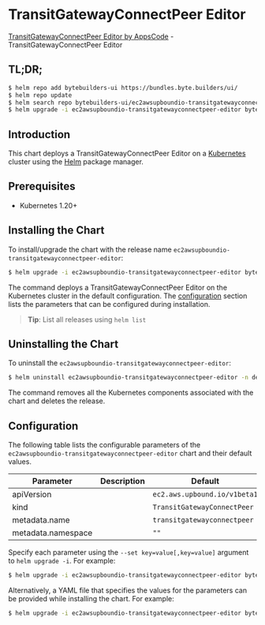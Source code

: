 # TransitGatewayConnectPeer Editor

[TransitGatewayConnectPeer Editor by AppsCode](https://byte.builders) - TransitGatewayConnectPeer Editor

## TL;DR;

```bash
$ helm repo add bytebuilders-ui https://bundles.byte.builders/ui/
$ helm repo update
$ helm search repo bytebuilders-ui/ec2awsupboundio-transitgatewayconnectpeer-editor --version=v0.4.18
$ helm upgrade -i ec2awsupboundio-transitgatewayconnectpeer-editor bytebuilders-ui/ec2awsupboundio-transitgatewayconnectpeer-editor -n default --create-namespace --version=v0.4.18
```

## Introduction

This chart deploys a TransitGatewayConnectPeer Editor on a [Kubernetes](http://kubernetes.io) cluster using the [Helm](https://helm.sh) package manager.

## Prerequisites

- Kubernetes 1.20+

## Installing the Chart

To install/upgrade the chart with the release name `ec2awsupboundio-transitgatewayconnectpeer-editor`:

```bash
$ helm upgrade -i ec2awsupboundio-transitgatewayconnectpeer-editor bytebuilders-ui/ec2awsupboundio-transitgatewayconnectpeer-editor -n default --create-namespace --version=v0.4.18
```

The command deploys a TransitGatewayConnectPeer Editor on the Kubernetes cluster in the default configuration. The [configuration](#configuration) section lists the parameters that can be configured during installation.

> **Tip**: List all releases using `helm list`

## Uninstalling the Chart

To uninstall the `ec2awsupboundio-transitgatewayconnectpeer-editor`:

```bash
$ helm uninstall ec2awsupboundio-transitgatewayconnectpeer-editor -n default
```

The command removes all the Kubernetes components associated with the chart and deletes the release.

## Configuration

The following table lists the configurable parameters of the `ec2awsupboundio-transitgatewayconnectpeer-editor` chart and their default values.

|     Parameter      | Description |                 Default                 |
|--------------------|-------------|-----------------------------------------|
| apiVersion         |             | <code>ec2.aws.upbound.io/v1beta1</code> |
| kind               |             | <code>TransitGatewayConnectPeer</code>  |
| metadata.name      |             | <code>transitgatewayconnectpeer</code>  |
| metadata.namespace |             | <code>""</code>                         |


Specify each parameter using the `--set key=value[,key=value]` argument to `helm upgrade -i`. For example:

```bash
$ helm upgrade -i ec2awsupboundio-transitgatewayconnectpeer-editor bytebuilders-ui/ec2awsupboundio-transitgatewayconnectpeer-editor -n default --create-namespace --version=v0.4.18 --set apiVersion=ec2.aws.upbound.io/v1beta1
```

Alternatively, a YAML file that specifies the values for the parameters can be provided while
installing the chart. For example:

```bash
$ helm upgrade -i ec2awsupboundio-transitgatewayconnectpeer-editor bytebuilders-ui/ec2awsupboundio-transitgatewayconnectpeer-editor -n default --create-namespace --version=v0.4.18 --values values.yaml
```
